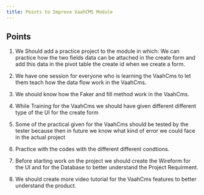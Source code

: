 ```yaml
---
title: Points to Improve VaahCMS Module
---
```


## Points

1. We Should add a practice project to the module in which:
We can practice how the two fields data can be attached in the create form and add this data in the pivot table the create id when we create a form.

2. We have one session for everyone who is learning the VaahCms to let them teach how the data flow work
in the VaahCms.

3. We should know how the Faker and fill method work in the VaahCms.

4. While Training for the VaahCms we should have given different different type of the UI for the create form 

5. Some of  the practical given for the VaahCms should be tested by the tester because then in future we know what kind of error we could face in the actual project

6. Practice with the codes with the different different condtions. 

7. Before starting work on the project we should create the Wireform for the UI and for the Database to better understand the Project Requirment.
8. We should create more video tutorial for the VaahCms features to better understand the product.


